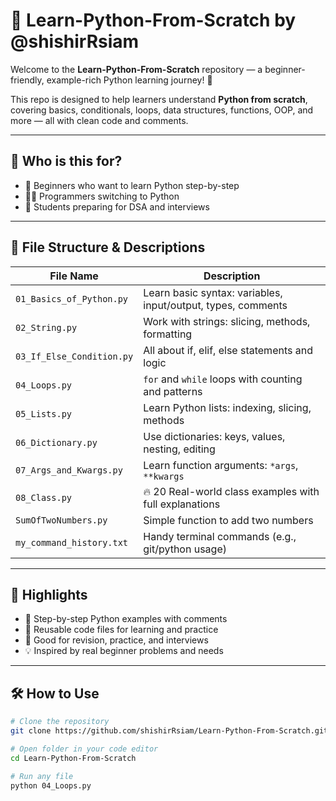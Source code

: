 # 📘 Learn-Python-From-Scratch by @shishirRsiam

Welcome to the **Learn-Python-From-Scratch** repository — a beginner-friendly, example-rich Python learning journey! 🚀

This repo is designed to help learners understand **Python from scratch**, covering basics, conditionals, loops, data structures, functions, OOP, and more — all with clean code and comments.

---

## 🧠 Who is this for?

- 👶 Beginners who want to learn Python step-by-step
- 👨‍💻 Programmers switching to Python
- 🎯 Students preparing for DSA and interviews

---

## 📁 File Structure & Descriptions

| File Name                   | Description                                      |
|----------------------------|--------------------------------------------------|
| `01_Basics_of_Python.py`   | Learn basic syntax: variables, input/output, types, comments |
| `02_String.py`             | Work with strings: slicing, methods, formatting  |
| `03_If_Else_Condition.py`  | All about if, elif, else statements and logic    |
| `04_Loops.py`              | `for` and `while` loops with counting and patterns |
| `05_Lists.py`              | Learn Python lists: indexing, slicing, methods   |
| `06_Dictionary.py`         | Use dictionaries: keys, values, nesting, editing |
| `07_Args_and_Kwargs.py`    | Learn function arguments: `*args`, `**kwargs`    |
| `08_Class.py`              | 🔥 20 Real-world class examples with full explanations |
| `SumOfTwoNumbers.py`       | Simple function to add two numbers               |
| `my_command_history.txt`   | Handy terminal commands (e.g., git/python usage) |

---

## 📌 Highlights

- 🧩 Step-by-step Python examples with comments
- 🔄 Reusable code files for learning and practice
- 🧪 Good for revision, practice, and interviews
- 💡 Inspired by real beginner problems and needs

---

## 🛠️ How to Use

```bash
# Clone the repository
git clone https://github.com/shishirRsiam/Learn-Python-From-Scratch.git

# Open folder in your code editor
cd Learn-Python-From-Scratch

# Run any file
python 04_Loops.py
